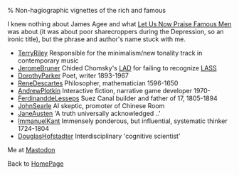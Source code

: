 % Non-hagiographic vignettes of the rich and famous

I knew nothing about James Agee and what 
[Let Us Now Praise Famous Men](http://en.wikipedia.org/wiki/Let_Us_Now_Praise_Famous_Men)
was about (it was about poor sharecroppers during the Depression, so an ironic title), but the phrase and author's name stuck with me.

* [TerryRiley](TerryRiley.html) Responsible for the minimalism/new tonality track in contemporary music
* [JeromeBruner](JeromeBruner.html) Chided Chomsky's
[LAD](http://en.wikipedia.org/wiki/LAD)
for failing to recognize
[LASS](http://en.wikipedia.org/wiki/LASS)
* [DorothyParker](DorothyParker.html) Poet, writer 1893-1967
* [ReneDescartes](ReneDescartes.html) Philosopher, mathematician 1596-1650
* [AndrewPlotkin](AndrewPlotkin.html) Interactive fiction, narrative game developer 1970-
* [FerdinanddeLesseps](FerdinanddeLesseps.html) Suez Canal builder and father of 17, 1805-1894
* [JohnSearle](JohnSearle.html) AI skeptic, promoter of Chinese Room
* [JaneAusten](JaneAusten.html) 'A truth universally acknowledged ..'
* [ImmanuelKant](ImmanuelKant.html) Immensely ponderous, but influential, systematic thinker 1724-1804
* [DouglasHofstadter](DouglasHofstadter.html) Interdisciplinary 'cognitive scientist'

Me at
[Mastodon](https://mastodon.sdf.org/@drbean)	

Back to [HomePage](HomePage.html)
